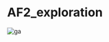 # AF2_exploration
![ga](https://github.com/user-attachments/assets/71b1eb1a-012f-438f-bd5d-ea92f9d758ed)
